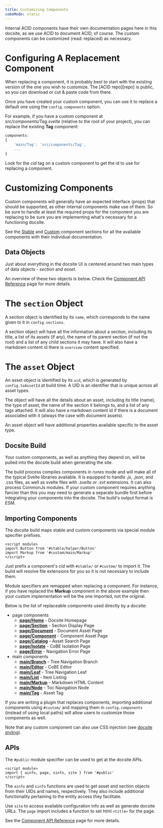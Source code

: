 ```yaml
---
title: Customizing Components
cobeMode: static
---
```



Internal ACID components have their own documentation pages here in this docsite, as we use ACID to document ACID, of course.  The *custom* components can be customized (read: replaced) as necessary.


# Configuring A Replacement Component

When replacing a component, it is probably best to start with the existing version of the one you wish to customize.  The [ACID repo][repo] is public, so you can download or cut & paste code from there.

Once you have created your custom component, you can use it to replace a default one using the `config.components` option.

For example, if you have a custom component at *src/components/Tag.svelte* (relative to the root of your project), you can replace the existing **Tag** component:

```js
components:
{
    'main/Tag': 'src/components/Tag',
    ...
}
```

Look for the *cid* tag on a custom component to get the id to use for replacing a component.


# Customizing Components

Custom components will generally have an expected interface (props) that should be supported, as other internal components make use of them.  So be sure to handle at least the required props for the component you are replacing to be sure you are implementing what's necessary for a functioning docsite.

See the [Stable](section/comps_stable) and [Custom](section/comps_custom) component sections for all the available components with their individual documentation.


## Data Objects

Just about everything in the docsite UI is centered around two main types of data objects - *section* and *asset*.

An overview of these two objects is below.  Check the [Component API Reference](document/reference-component-api) page for more details.


# The `section` Object

A section object is identified by its `name`, which corresponds to the name given to it in `config.sections`.

A section object will have all the information about a section, including its title, a list of its assets (if any), the name of its parent section (if not the root) and a list of any child sections it may have.  It will also have a markdown content id there is `overview` content specified.


# The `asset` Object

An asset object is identified by its `uid`, which is generated by `config.toAssetId` at build time.  A UID is an identifier that is unique across all asset types.

The object will have all the details about an asset, including its title (name), the type of asset, the name of the section it belongs to, and a list of any tags attached.  It will also have a markdown content id if there is a document associated with it (always the case with document assets).

An asset object will have additional properties available specific to the asset type.


## Docsite Build

Your custom components, as well as anything they depend on, will be pulled into the docsite build when generating the site.  

The build process compiles components in *runes* mode and will make all of the typical Svelte libraries available.  It is equipped to handle *.js*, *.json*, and *.css* files, as well as svelte files with *.svelte* or *.svt* extensions.  It can also process CommonJs modules.  If your custom component requires anything fancier than this you may need to generate a separate bundle first before integrating your components into the docsite.  The build's output format is ESM.


## Importing Components

The docsite build maps stable and custom components via special module specifier prefixes.

```svelte
<script module>
import Button from '#stable/helper/Button'
import Markup from '#custom/main/Markup'
</script>
```

Just prefix a component's *cid* with `#stable/` or `#custom/` to import it.  The build will resolve file extensions for you so it is not necessary to include them.

Module specifiers are remapped when replacing a component.  For instance, if you have replaced the **Markup** component in the above example then your custom implementation will be the one imported, not the original.

Below is the list of replaceable components used directly by a docsite:

- page components
  - [**page/Home**](component/custom-page-home) - Docsite Homepage
  - [**page/Section**](component/custom-page-section) - Section Display Page
  - [**page/Document**](component/custom-page-document) - Document Asset Page
  - [**page/Component**](component/custom-page-component) - Component Asset Page
  - [**page/Catalog**](component/custom-page-catalog) - Asset Search Page
  - [**page/Isolate**](component/custom-page-isolate) - CoBE Isolation Page
  - [**page/Error**](component/custom-page-error) - Navigation Error Page
- main components
  - [**main/Branch**](component/custom-main-branch) - Tree Navigation Branch
  - [**main/Editor**](component/custom-main-editor) - CoBE Editor
  - [**main/Leaf**](component/custom-main-leaf) - Tree Navigation Leaf
  - [**main/List**](component/custom-main-list) - Item Listing
  - [**main/Markup**](component/custom-main-markup) - Markdown HTML Content
  - [**main/Node**](component/custom-main-node) - Toc Navigation Node
  - [**main/Tag**](component/custom-main-tag) - Asset Tag

If you are writing a plugin that replaces components, importing additional components using `#custom/` and mapping them in `config.components` (instead of using local paths) will allow users to customize those components as well.

Note that any custom component can also use CSS injection (see [docsite styling](section/styling)).


## APIs

The `#public` module specifier can be used to get at the docsite APIs.

```svelte
<script module>
import { ainfo, page, sinfo, site } from '#public'
</script>
```

The `ainfo` and `sinfo` functions are used to get asset and section objects from their UIDs and names, respectively.  They also include additional functionality pertaining to the entity access they facilitate.  

Use `site` to access available configuration info as well as generate docsite URLs.  The `page` import includes a function to set html `<title>` for the page.

See the [Component API Reference](document/reference-component-api) page for more details.
